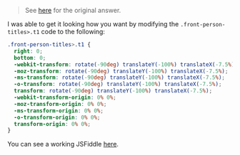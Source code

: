 
> See [here](https://stackoverflow.com/a/72669746/6456163) for the original answer.

I was able to get it looking how you want by modifying the `.front-person-titles>.t1` code to the following:

```css
.front-person-titles>.t1 {
  right: 0;
  bottom: 0;
  -webkit-transform: rotate(-90deg) translateY(-100%) translateX(-7.5%);
  -moz-transform: rotate(-90deg) translateY(-100%) translateX(-7.5%);
  -ms-transform: rotate(-90deg) translateY(-100%) translateX(-7.5%);
  -o-transform: rotate(-90deg) translateY(-100%) translateX(-7.5%);
  transform: rotate(-90deg) translateY(-100%) translateX(-7.5%);
  -webkit-transform-origin: 0% 0%;
  -moz-transform-origin: 0% 0%;
  -ms-transform-origin: 0% 0%;
  -o-transform-origin: 0% 0%;
  transform-origin: 0% 0%;
}
```

You can see a working JSFiddle [here](https://jsfiddle.net/ajmeese7/sjwL375g/1/).
